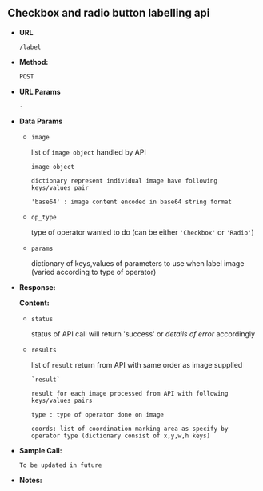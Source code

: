 **Checkbox and radio button labelling api**
----

* **URL**

  `/label`
  

* **Method:**
  
  `POST`
  
  
*  **URL Params**
 
   `-`


* **Data Params**
 
    * `image`
   
      list of `image object` handled by API
    
          image object   
      
          dictionary represent individual image have following keys/values pair
     
          'base64' : image content encoded in base64 string format
          
   
   * `op_type`
   
      type of operator wanted to do (can be either `'Checkbox'` or `'Radio'`)
      
   
   * `params`
   
      dictionary of keys,values of parameters to use when label image (varied according to type of operator)
      

* **Response:**

    **Content:**
    
    
    * `status`
    
      status of API call will return 'success' or _details of error_ accordingly
      
    
    * `results`
      
      list of `result` return from API with same order as image supplied
      
          `result`
      
          result for each image processed from API with following keys/values pairs
      
          type : type of operator done on image
         
          coords: list of coordination marking area as specify by operator type (dictionary consist of x,y,w,h keys)
       
            
* **Sample Call:**

  `To be updated in future`
  

* **Notes:**
